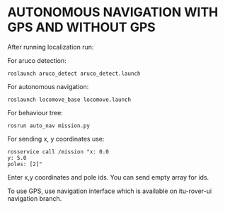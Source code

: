 # AUTONOMOUS NAVIGATION WITH GPS AND WITHOUT GPS

After running localization run:

For aruco detection:
```
roslaunch aruco_detect aruco_detect.launch
```

For autonomous navigation:
```
roslaunch locomove_base locomove.launch
```

For behaviour tree:
```
rosrun auto_nav mission.py
```

For sending x, y coordinates use:

```
rosservice call /mission "x: 0.0
y: 5.0
poles: [2]" 
```

Enter x,y coordinates and pole ids. You can send empty array for ids.

To use GPS, use navigation interface which is available on itu-rover-ui navigation branch.